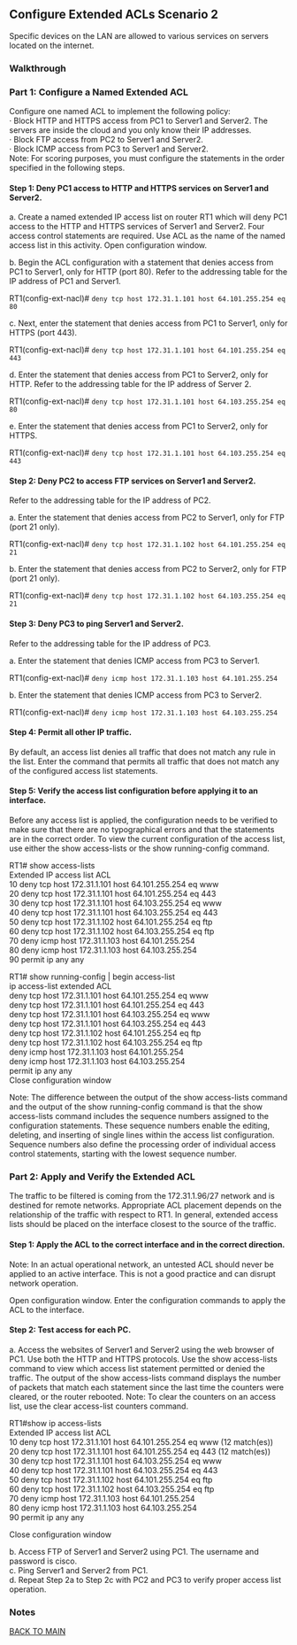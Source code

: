 ## Configure Extended ACLs Scenario 2

Specific devices on the LAN are allowed to various services on servers located on the internet.

### Walkthrough

### Part 1: Configure a Named Extended ACL

Configure one named ACL to implement the following policy:  
·         Block HTTP and HTTPS access from PC1 to Server1 and Server2. The servers are inside the cloud and you only know their IP addresses.  
·         Block FTP access from PC2 to Server1 and Server2.  
·         Block ICMP access from PC3 to Server1 and Server2.  
Note: For scoring purposes, you must configure the statements in the order specified in the following steps.

#### Step 1: Deny PC1 access to HTTP and HTTPS services on Server1 and Server2.

a.     Create a named extended IP access list on router RT1 which will deny PC1 access to the HTTP and HTTPS services of Server1 and Server2. Four access control statements are required. Use ACL as the name of the named access list in this activity. Open configuration window.

b.     Begin the ACL configuration with a statement that denies access from PC1 to Server1, only for HTTP (port 80). Refer to the addressing table for the IP address of PC1 and Server1.

RT1(config-ext-nacl)# `deny tcp host 172.31.1.101 host 64.101.255.254 eq 80`

c.     Next, enter the statement that denies access from PC1 to Server1, only for HTTPS (port 443).

RT1(config-ext-nacl)# `deny tcp host 172.31.1.101 host 64.101.255.254 eq 443`

d.     Enter the statement that denies access from PC1 to Server2, only for HTTP. Refer to the addressing table for the IP address of Server 2.

RT1(config-ext-nacl)# `deny tcp host 172.31.1.101 host 64.103.255.254 eq 80`

e.     Enter the statement that denies access from PC1 to Server2, only for HTTPS.

RT1(config-ext-nacl)# `deny tcp host 172.31.1.101 host 64.103.255.254 eq 443`

#### Step 2: Deny PC2 to access FTP services on Server1 and Server2.

Refer to the addressing table for the IP address of PC2.

a.     Enter the statement that denies access from PC2 to Server1, only for FTP (port 21 only).

RT1(config-ext-nacl)# `deny tcp host 172.31.1.102 host 64.101.255.254 eq 21`

b.     Enter the statement that denies access from PC2 to Server2, only for FTP (port 21 only).

RT1(config-ext-nacl)# `deny tcp host 172.31.1.102 host 64.103.255.254 eq 21`

#### Step 3: Deny PC3 to ping Server1 and Server2.

Refer to the addressing table for the IP address of PC3.

a.     Enter the statement that denies ICMP access from PC3 to Server1.

RT1(config-ext-nacl)# `deny icmp host 172.31.1.103 host 64.101.255.254`

b.     Enter the statement that denies ICMP access from PC3 to Server2.

RT1(config-ext-nacl)# `deny icmp host 172.31.1.103 host 64.103.255.254`

#### Step 4: Permit all other IP traffic.

By default, an access list denies all traffic that does not match any rule in the list. Enter the command that permits all traffic that does not match any of the configured access list statements.

#### Step 5: Verify the access list configuration before applying it to an interface.

Before any access list is applied, the configuration needs to be verified to make sure that there are no typographical errors and that the statements are in the correct order. To view the current configuration of the access list, use either the show access-lists or the show running-config command.

RT1# show access-lists  
Extended IP access list ACL  
10 deny tcp host 172.31.1.101 host 64.101.255.254 eq www  
20 deny tcp host 172.31.1.101 host 64.101.255.254 eq 443  
30 deny tcp host 172.31.1.101 host 64.103.255.254 eq www  
40 deny tcp host 172.31.1.101 host 64.103.255.254 eq 443  
50 deny tcp host 172.31.1.102 host 64.101.255.254 eq ftp  
60 deny tcp host 172.31.1.102 host 64.103.255.254 eq ftp  
70 deny icmp host 172.31.1.103 host 64.101.255.254  
80 deny icmp host 172.31.1.103 host 64.103.255.254  
90 permit ip any any

RT1# show running-config | begin access-list  
ip access-list extended ACL  
deny tcp host 172.31.1.101 host 64.101.255.254 eq www  
deny tcp host 172.31.1.101 host 64.101.255.254 eq 443  
deny tcp host 172.31.1.101 host 64.103.255.254 eq www  
deny tcp host 172.31.1.101 host 64.103.255.254 eq 443  
deny tcp host 172.31.1.102 host 64.101.255.254 eq ftp  
deny tcp host 172.31.1.102 host 64.103.255.254 eq ftp  
deny icmp host 172.31.1.103 host 64.101.255.254  
deny icmp host 172.31.1.103 host 64.103.255.254  
permit ip any any  
Close configuration window

Note: The difference between the output of the show access-lists command and the output of the show running-config command is that the show access-lists command includes the sequence numbers assigned to the configuration statements. These sequence numbers enable the editing, deleting, and inserting of single lines within the access list configuration. Sequence numbers also define the processing order of individual access control statements, starting with the lowest sequence number.

### Part 2: Apply and Verify the Extended ACL

The traffic to be filtered is coming from the 172.31.1.96/27 network and is destined for remote networks. Appropriate ACL placement depends on the relationship of the traffic with respect to RT1. In general, extended access lists should be placed on the interface closest to the source of the traffic.

#### Step 1: Apply the ACL to the correct interface and in the correct direction.

Note: In an actual operational network, an untested ACL should never be applied to an active interface. This is not a good practice and can disrupt network operation. 

Open configuration window. Enter the configuration commands to apply the ACL to the interface.

#### Step 2: Test access for each PC.

a.     Access the websites of Server1 and Server2 using the web browser of PC1. Use both the HTTP and HTTPS protocols. Use the show access-lists command to view which access list statement permitted or denied the traffic. The output of the show access-lists command displays the number of packets that match each statement since the last time the counters were cleared, or the router rebooted. Note: To clear the counters on an access list, use the clear access-list counters command.  

RT1#show ip access-lists  
Extended IP access list ACL  
10 deny tcp host 172.31.1.101 host 64.101.255.254 eq www (12 match(es))  
20 deny tcp host 172.31.1.101 host 64.101.255.254 eq 443 (12 match(es))  
30 deny tcp host 172.31.1.101 host 64.103.255.254 eq www  
40 deny tcp host 172.31.1.101 host 64.103.255.254 eq 443  
50 deny tcp host 172.31.1.102 host 64.101.255.254 eq ftp  
60 deny tcp host 172.31.1.102 host 64.103.255.254 eq ftp  
70 deny icmp host 172.31.1.103 host 64.101.255.254  
80 deny icmp host 172.31.1.103 host 64.103.255.254  
90 permit ip any any

Close configuration window

b.     Access FTP of Server1 and Server2 using PC1. The username and password is cisco.  
c.     Ping Server1 and Server2 from PC1.  
d.     Repeat Step 2a to Step 2c with PC2 and PC3 to verify proper access list operation.

### Notes

[BACK TO MAIN](https://github.com/lfost42/networking)